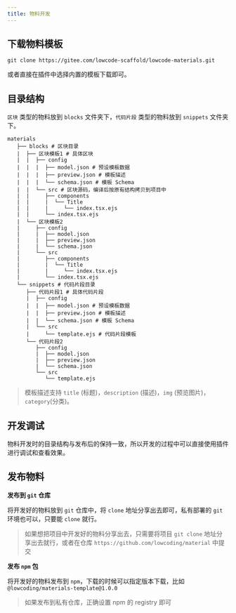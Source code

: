 ```yaml
---
title: 物料开发
---
```


## 下载物料模板

`git clone https://gitee.com/lowcode-scaffold/lowcode-materials.git`

或者直接在插件中选择内置的模板下载即可。

## 目录结构

`区块` 类型的物料放到 `blocks` 文件夹下，`代码片段` 类型的物料放到 `snippets` 文件夹下。

```
materials
   ├── blocks # 区块目录
   |  ├── 区块模板1 # 具体区块
   |  |  ├── config
   |  |  |  ├── model.json # 预设模板数据
   |  |  |  ├── preview.json # 模板描述
   |  |  |  └── schema.json # 模板 Schema
   |  |  └── src # 区块源码，编译后按原有结构拷贝到项目中
   |  |     ├── components
   |  |     |  └── Title
   |  |     |     └── index.tsx.ejs
   |  |     └── index.tsx.ejs
   |  └── 区块模板2
   |     ├── config
   |     |  ├── model.json
   |     |  ├── preview.json
   |     |  └── schema.json
   |     └── src
   |        ├── components
   |        |  └── Title
   |        |     └── index.tsx.ejs
   |        └── index.tsx.ejs
   └── snippets # 代码片段目录
      ├── 代码片段1 # 具体代码片段
      |  ├── config
      |  |  ├── model.json # 预设模板数据
      |  |  ├── preview.json # 模板描述
      |  |  └── schema.json # 模板 Schema
      |  └── src
      |     └── template.ejs # 代码片段模板
      └── 代码片段2
         ├── config
         |  ├── model.json
         |  ├── preview.json
         |  └── schema.json
         └── src
            └── template.ejs
```

> 模板描述支持 `title` (标题)，`description` (描述)，`img` (预览图片)，`category`(分类)。

## 开发调试

物料开发时的目录结构与发布后的保持一致，所以开发的过程中可以直接使用插件进行调试和查看效果。

## 发布物料

**发布到 `git` 仓库**

将开发好的物料放到 `git` 仓库中，将 `clone` 地址分享出去即可，私有部署的 `git` 环境也可以，只要能 `clone` 就行。

> 如果想把项目中开发好的物料分享出去，只需要将项目 `git clone` 地址分享出去就行，或者在仓库 `https://github.com/lowcoding/material` 中提交

**发布 `npm` 包**

将开发好的物料发布到 `npm`，下载的时候可以指定版本下载，比如`@lowcoding/materials-template@1.0.0`

> 如果发布到私有仓库，正确设置 npm 的 registry 即可
